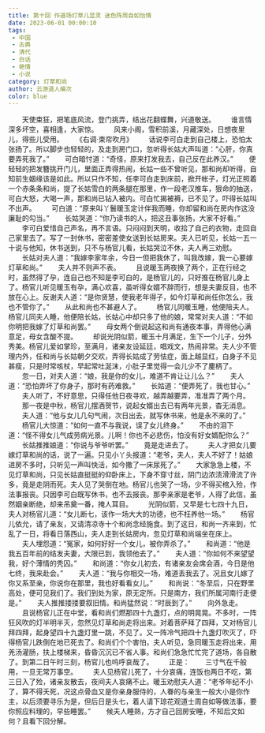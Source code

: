 ```yaml
---
title: 第十回 作道场灯草儿显灵 迷色阵周自如怡情
date: 2023-06-01 00:00:10
tags: 
 - 中国
 - 古典
 - 清代
 - 白话
 - 艳情
 - 小说
category: 灯草和尚
author: 云游道人编次
color: blue
---
```

　　天使束狂，把笔底风流，登门挑弄，结出花翻蝶舞，兴道敬送。
　　谁言情深多坏空，喜相逢，大家惊。
　　风来小阁，雪积前溪，月藏深处，日想夜里儿，得些儿受用。
　　《右调·束帘吹月》
　　话说李可白走到自己楼上，恐怕太张扬了。所以脚步也轻轻的，及走到房门口，忽听得长姑大声叫道：“心肝，你真要弄死我了。”
　　可白暗忖道：“奇怪，原来打发我去，自己反在此养汉。”
　　便轻轻的把发簪挑开门儿，里面正弄得热闹，长姑一些不曾听见，那和尚却听得，自知前生姻缘该是如此。所以只作不知，任李可白走到床前，掀开帐子，灯光正照着一个赤条条和尚，提了长姑雪白的两条腿在那里，作一段老汉推车，狠命的抽送，可白大怒，大喝一声，那和尚已钻入被内。可白忙揭被褥，已不见了。吓得长姑叫不出声。
　　可白道：“原来叫丫鬟暖玉定计伴我而睡，你却留和尚在房内作这没廉耻的勾当。”
　　长姑哭道：“你乃读书的人，把这丑事张扬，大家不好看。”
　　李可白爱惜自己声名，再不言语。只闷闷到天明，收拾了自己的衣物，走回自己家里去了。写了一封休书，密密差使女送到长姑房来。夫人已听见，长姑一五一十说与他知，休书送到，只不与杨官儿看，长姑哭泣不休，夫人再三劝慰。
　　长姑对夫人道：“我嫁李家年余，今日一但把我休了，叫我改嫁，我一心要嫁灯草和尚。”
　　夫人并不则声不表。
　　且说暖玉两夜换了两个，正在行经之时，虽然得了孕，连自己也不知是李可白的，是杨官儿的，只好推在杨官儿身上了。杨官儿听见暖玉有孕，满心欢喜，虽听得女婿不辞而行，想是夫妻反目，也不放在心上。反谢夫人道：“是你贤慧，使我老年得子，如今灯草和尚任你怎么，我也不管你了。”
　　从此和尚也不甚避人了。
　　杨官儿同暖玉睡，他便陪夫人。杨官儿同夫人睡，他便陪长姑，长姑心中却只多了他的娘，常常对夫人道：“不如你明把我嫁了灯草和尚罢。”
　　母女两个倒说起这和尚有通夜本事，弄得他心满意足，母女含酸不提。
　　却说光阴似箭，暖玉十月满足，生下一个儿子，分外秀美。杨官儿爱如掌珍，至满月，诸亲友设延廷，唱戏文，热闹非常。夫人少不管理内外，任和尚与长姑朝夕交欢，弄得长姑成了劳怯症，面上越显红，白身子不见甚瘦，只是时常咳杖，早起常吐涎沫，小肚子里觉得一会儿少不了麈柄了。
　　忽一日，对夫人道：“娘，我是你的女儿，难道不肯让让儿么？”
　　夫人道：“恐怕弄坏了你身子，那时有药难救。”
　　长姑道：“便弄死了，我也甘心。”
　　夫人听了，不好意思，只得任他日夜寻欢，越弄越要弄，准准弄了两个月。
　　那一夜是中秋，杨官儿摆酒贺节，说起女婿出去已有两年光景，杳无消息。
　　夫人道：“他与女儿几句气闹，次日出去，就写休书来，他是永不来的了。”
　　杨官儿大惊道：“如何一直不与我说，误了女儿终身。”
　　不由的泪下道：“怪不得女儿气成劳病光景。儿啊！你也不必悲伤，怕没有好女婿配你么？”
　　长姑推推娘道：“你说与爷爷听罢。”
　　竟是走进去了。
　　夫人才把女儿要嫁灯草和尚的话，说了一遍。只见小丫头报道：“老爷，夫人，夫人不好了！姑娘进房不多时，只听见一声叫快活，如今撒了一床尿死了。”
　　大家急急上楼，不见灯草和尚，只见长姑直挺挺的仰卧床上，下身不穿寸丝，阴门边浓渍滑滑流了许多，竟是走阴而死。夫人见了哭倒在地。杨官儿也哭了一场，少不得买棺入殓，作法事报丧。只因李可白既写休书，也不去报丧。那李亲家是老爷，人得了此信，虽然姻亲断绝，却来吊奠一番，掩人耳目。
　　光阴似箭，又早是七七四十九日，夫人对杨官儿道：“女儿断七，该作一场大大的功德，也不枉养他一场。”
　　杨官儿依允，请了亲友，又请清凉寺十个和尚念经施食。到了这日，和尚一齐来到，忙乱了一日，将看日落西山，夫人走到长姑房内，忽见灯草和尚端坐在床上。
　　夫人埋怨道：“冤家，如何好好一个女儿，被你弄杀了。”
　　和尚道：“他是我五百年前的结发夫妻，大限已到，我领他去了。”
　　夫人道：“你如何不来望望我，好个薄情的秃囚。”
　　和尚道：“你女儿初去，有诸亲友会席会酒，今日是他七终，我来赴会。”
　　夫人道：“我与你相交一场，难道丢我去了。况且女儿嫁了你又系至亲，你说你在那里，我也好看看女儿。”
　　和尚说：“冬至后，只在野里高处，便可见我们了。我们到处为家，原无定所。只是南方，我们所属河南行走便是。”
　　夫人推推搂搂要叙旧情。和尚猛然说：“时辰到了。”
　　向外急走。
　　且说杨官儿正在中堂，看和尚们燃那四十九盏灯，点的明晃晃。不多时，一阵狂风吹的灯半明半灭，忽然见灯草和尚走将出来。对着菩萨拜了四拜，又对杨官儿拜四拜，起身望四十九盏灯里一跳，不见了。又一阵冷气把四十九盏灯吹灭了，吓得杨官儿跌倒在地已死去了。和尚们个个害怕，夫人听见，急同暖玉走将出来，用羌汤灌肠，扶上楼梯来，昏昏沉沉已不省人事。和尚们急急忙忙完了道场，各自散了。到第二日午时三刻，杨官儿也呜呼哀哉了。
　　正是：
　　三寸气在千般用，一旦无常万事空。
　　夫人见杨官儿死了，十分哀痛，连饭也两日不吃，第三日入了殓，诸亲友散去，夜间夫人哀痛不止。暖玉劝慰夫人道：“老爷年纪不小了，算不得夭死，况这点骨血又是你亲身服侍的，人眷的与亲生一般大小是你作主，以后须要寻乐为是，但后日是头七，着人请下琼花观道士周自如等做法事，要你照应料理的，早些睡罢。”
　　候夫人睡熟，方才自己回房安睡，不知后文如何？且看下回分解。
